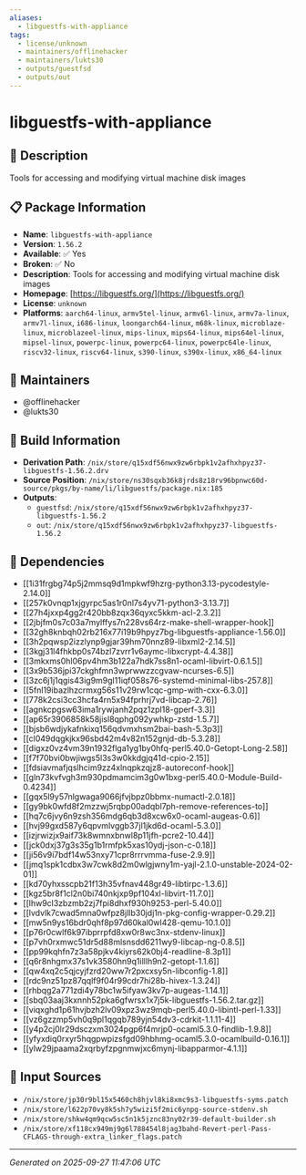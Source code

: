 ```yaml
---
aliases:
  - libguestfs-with-appliance
tags:
  - license/unknown
  - maintainers/offlinehacker
  - maintainers/lukts30
  - outputs/guestfsd
  - outputs/out
---
```


# libguestfs-with-appliance

## 📝 Description

Tools for accessing and modifying virtual machine disk images

## 📋 Package Information

- **Name**: `libguestfs-with-appliance`
- **Version**: `1.56.2`
- **Available**: ✅ Yes
- **Broken**: ✅ No
- **Description**: Tools for accessing and modifying virtual machine disk images
- **Homepage**: [https://libguestfs.org/](https://libguestfs.org/)
- **License**: `unknown`
- **Platforms**: `aarch64-linux`, `armv5tel-linux`, `armv6l-linux`, `armv7a-linux`, `armv7l-linux`, `i686-linux`, `loongarch64-linux`, `m68k-linux`, `microblaze-linux`, `microblazeel-linux`, `mips-linux`, `mips64-linux`, `mips64el-linux`, `mipsel-linux`, `powerpc-linux`, `powerpc64-linux`, `powerpc64le-linux`, `riscv32-linux`, `riscv64-linux`, `s390-linux`, `s390x-linux`, `x86_64-linux`
## 👥 Maintainers

- @offlinehacker
- @lukts30


## 🔧 Build Information

- **Derivation Path**: `/nix/store/q15xdf56nwx9zw6rbpk1v2afhxhpyz37-libguestfs-1.56.2.drv`
- **Source Position**: `/nix/store/ns30sqxb36k8jrds8z18rv96bpnwc60d-source/pkgs/by-name/li/libguestfs/package.nix:185`
- **Outputs**:
  - `guestfsd`:  `/nix/store/q15xdf56nwx9zw6rbpk1v2afhxhpyz37-libguestfs-1.56.2`
  - `out`:  `/nix/store/q15xdf56nwx9zw6rbpk1v2afhxhpyz37-libguestfs-1.56.2`

## 🔗 Dependencies

- [[1i31frgbg74p5j2mmsq9d1mpkwf9hzrg-python3.13-pycodestyle-2.14.0]]
- [[257k0vnqp1xjgyrpc5as1r0nl7s4yv71-python3-3.13.7]]
- [[27h4jxxp4gg2r420bb8zqx36qyxc5kkm-acl-2.3.2]]
- [[2jbjfm0s7c03a7mylffys7n228vs64rz-make-shell-wrapper-hook]]
- [[32gh8knbqh02rb216x77i19b9hpyz7bg-libguestfs-appliance-1.56.0]]
- [[3h2pqwsp2izzlynp9gjar39hm70nnz89-libxml2-2.14.5]]
- [[3kgj31l4fhkbp0s74bzl7zvrr1v6aymc-libxcrypt-4.4.38]]
- [[3mkxms0hl06pv4hm3b122a7hdk7ss8n1-ocaml-libvirt-0.6.1.5]]
- [[3x9b536jpi37ckghfmn3wprwwzzcgvaw-ncurses-6.5]]
- [[3zc6j1j1qgis43ig9m9gl11iqf058s76-systemd-minimal-libs-257.8]]
- [[5fnl19ibazlhzcrmxg56s11v29rw1cqc-gmp-with-cxx-6.3.0]]
- [[778k2csi3cc3hcfa4rn5x94fprhrj7vd-libcap-2.76]]
- [[agnkcpgsw63ima1rywjanh2pqz1zpl18-gperf-3.3]]
- [[ap65r3906858k58jisl8qphg092ywhkp-zstd-1.5.7]]
- [[bjsb6wdjykafnkixq156qdvmxhsm2bai-bash-5.3p3]]
- [[cl049dqgkjkx96sbd42m4v82n152gnjd-db-5.3.28]]
- [[digxz0vz4vm39n1932flga1yg1by0hfq-perl5.40.0-Getopt-Long-2.58]]
- [[f7f70bvi0bwjiwgs5l3s3w0kkdgjq41d-cpio-2.15]]
- [[fdsiavmafjqslhcim9zz4xlnqpkzqjz8-autoreconf-hook]]
- [[gln73kvfvgh3m930pdmamcim3g0w1bxg-perl5.40.0-Module-Build-0.4234]]
- [[gqx5l9y57nlgwaga9066jfvjbpz0bbmx-numactl-2.0.18]]
- [[gy9bk0wfd8f2mzzwj5rqbp00adqbl7ph-remove-references-to]]
- [[hq7c6jvy6n9zsh356mdg6qb3d8xcw6x0-ocaml-augeas-0.6]]
- [[hvj99gxd587y6qpvmlvggb37jl1jkd6d-ocaml-5.3.0]]
- [[izjrwizjx9aif73k8wmnxbnwl8p11jfh-pcre2-10.44]]
- [[jck0dxj37g3s35g1b1rmfpk5xas10ydj-json-c-0.18]]
- [[ji56v9i7bdf14w53nxy71cpr8rrrvmma-fuse-2.9.9]]
- [[jmq1spk1cdbx3w7cwk8d2m0wlgjwny1m-yajl-2.1.0-unstable-2024-02-01]]
- [[kd70yhxsscpb21f13h35vfnav448gr49-libtirpc-1.3.6]]
- [[kgz5br8f1cl2n0bi740nkjxp9pf104xl-libvirt-11.7.0]]
- [[lhw9cl3zbzmb2zj7fpi8dhxf930h9253-perl-5.40.0]]
- [[lvdvlk7cwad5mna0wfpz8jllb30jdj1n-pkg-config-wrapper-0.29.2]]
- [[mw5n9ys16bdr0qhf8p97d60kal0wl428-qemu-10.1.0]]
- [[p76r0cwlf6k97ibprrpfd8xw0r8wc3nx-stdenv-linux]]
- [[p7vh0rxmwc51dr5d88mlsnsdd6211wy9-libcap-ng-0.8.5]]
- [[pp99kqhfn7z3a58pjkv4kiyrs62k0bj4-readline-8.3p1]]
- [[q6r8nhgmx37s1vk3580hn9q1illlh9n2-getopt-1.1.6]]
- [[qw4xq2c5qjcyjfzrd20ww7r2pxcxsy5n-libconfig-1.8]]
- [[rdc9nz51pz87qqlf9f04r99cdr7hi28b-hivex-1.3.24]]
- [[rhbqg2a771zdi4y78bc1w5ifyaw3kv7p-augeas-1.14.1]]
- [[sbq03aaj3kxnnh52pka6gfwrsx1x7j5k-libguestfs-1.56.2.tar.gz]]
- [[viqxghd1p61hvjbzh2lv09xpz3wz9mqb-perl5.40.0-libintl-perl-1.33]]
- [[vz6gzzmp5vh0q9pl1qgqb789yjn54dv3-cdrkit-1.1.11-4]]
- [[y4p2cj0lr29dsczxm3024pgp6f4mrjp0-ocaml5.3.0-findlib-1.9.8]]
- [[yfyxdiq0rxyr5hqgpwpizsfgd09hbhmg-ocaml5.3.0-ocamlbuild-0.16.1]]
- [[ylw29jpaama2xqrbyfzpgnmwjxc6mynj-libapparmor-4.1.1]]

## 📁 Input Sources

- `/nix/store/jp30r9bl15x5460ch8hjvl8ki8xmc9s3-libguestfs-syms.patch`
- `/nix/store/l622p70vy8k5sh7y5wizi5f2mic6ynpg-source-stdenv.sh`
- `/nix/store/shkw4qm9qcw5sc5n1k5jznc83ny02r39-default-builder.sh`
- `/nix/store/xf118cx949mj9g6l788454l8jag3bahd-Revert-perl-Pass-CFLAGS-through-extra_linker_flags.patch`

---
*Generated on 2025-09-27 11:47:06 UTC*
